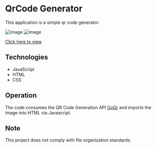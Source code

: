 # QrCode Generator

This application is a simple qr code generator.

![image](https://user-images.githubusercontent.com/96506145/177994187-7bc34684-da9e-4cff-b2a7-60af4ad755d0.png)
![image](https://user-images.githubusercontent.com/96506145/177994402-7ea1b013-a098-4841-9c2b-ae42c6f89314.png)

[Click here to view](https://charllyslima.github.io/qrcode-generator/)


## Technologies

- JavaScript
- HTML
- CSS

## Operation

The code consumes the QR Code Generation API [GoQr](https://goqr.me/api/) and imports the image into HTML via Javascript.

## Note

This project does not comply with file organization standards.
